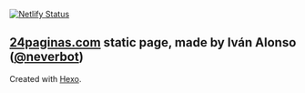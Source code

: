 [![Netlify Status](https://api.netlify.com/api/v1/badges/c3f33a6f-ca10-4cb8-897e-f04cfada0684/deploy-status)](https://app.netlify.com/sites/focused-sammet-79e610/deploys)

## [24paginas.com](https://24paginas.com/) static page, made by Iván Alonso ([@neverbot](https://github.com/neverbot))

Created with [Hexo](https://hexo.io/).

